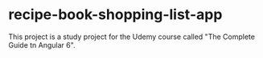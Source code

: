 # recipe-book-shopping-list-app
This project is a study project for the Udemy course called "The Complete Guide tn Angular 6".
